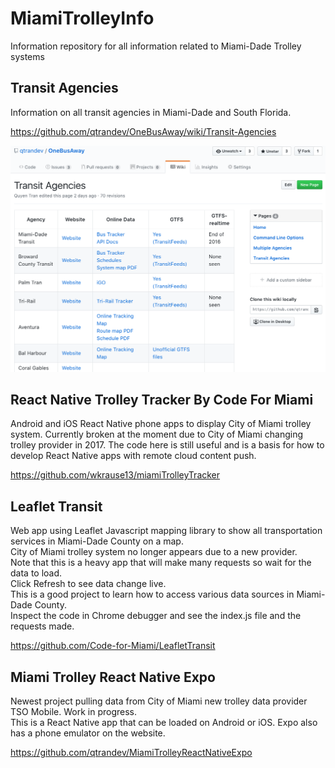 # MiamiTrolleyInfo
Information repository for all information related to Miami-Dade Trolley systems

## Transit Agencies

Information on all transit agencies in Miami-Dade and South Florida.  

https://github.com/qtrandev/OneBusAway/wiki/Transit-Agencies  

![](https://github.com/qtrandev/MiamiTrolleyInfo/blob/master/screenshot1.png)

## React Native Trolley Tracker By Code For Miami

Android and iOS React Native phone apps to display City of Miami trolley system. Currently broken at the moment due to City of Miami changing trolley provider in 2017. The code here is still useful and is a basis for how to develop React Native apps with remote cloud content push.  

https://github.com/wkrause13/miamiTrolleyTracker

## Leaflet Transit

Web app using Leaflet Javascript mapping library to show all transportation services in Miami-Dade County on a map.  
City of Miami trolley system no longer appears due to a new provider.  
Note that this is a heavy app that will make many requests so wait for the data to load.  
Click Refresh to see data change live.  
This is a good project to learn how to access various data sources in Miami-Dade County.  
Inspect the code in Chrome debugger and see the index.js file and the requests made.  

https://github.com/Code-for-Miami/LeafletTransit  

## Miami Trolley React Native Expo

Newest project pulling data from City of Miami new trolley data provider TSO Mobile. Work in progress.  
This is a React Native app that can be loaded on Android or iOS.  Expo also has a phone emulator on the website.

https://github.com/qtrandev/MiamiTrolleyReactNativeExpo  
